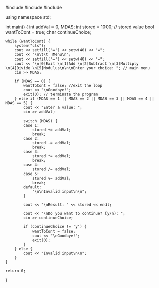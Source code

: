 #include <iostream>
#include <cstdlib>
#include <iomanip>

using namespace std;

int main()
{
    int addVal = 0, MDAS;
    int stored = 1000; // stored value
    bool wantToCont = true;
    char continueChoice;
    
    while (wantToCont) {
        system("cls");
        cout << setfill('=') << setw(40) << "=";
        cout << "\n\t\t  Menu\n";
        cout << setfill('=') << setw(40) << "=";
        cout << "\n[0]Exit \n[1]Add \n[2]Subtract \n[3]Multiply \n[4]Divide \n[5]Modulus\n\n\nEnter your choice: "; // main menu
        cin >> MDAS;

        if (MDAS == 0) {
            wantToCont = false; //exit the loop
            cout << "\nGoodbye!";
            exit(0); // terminate the program
        } else if (MDAS == 1 || MDAS == 2 || MDAS == 3 || MDAS == 4 || MDAS == 5) {
            cout << "Enter a value: ";
            cin >> addVal;

            switch (MDAS) {
            case 1:
                stored += addVal;
                break;
            case 2:
                stored -= addVal;
                break;
            case 3:
                stored *= addVal;
                break;
            case 4:
                stored /= addVal;
            case 5:
                stored %= addVal;
                break;
            default:
                "\n\nInvalid input\n\n";
            }

            cout << "\nResult: " << stored << endl;

            cout << "\nDo you want to continue? (y/n): ";
            cin >> continueChoice;

            if (continueChoice != 'y') {
                wantToCont = false;
                cout << "\nGoodbye!";
                exit(0);
            }
        } else {
            cout << "Invalid input\n\n";
        }
    }

    return 0;
}
